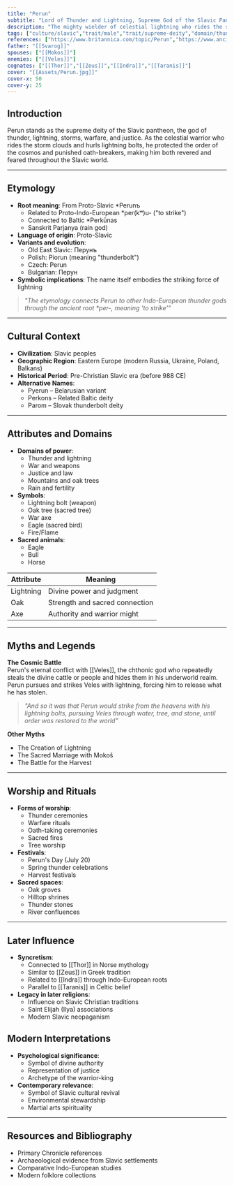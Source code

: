 ```yaml
---
title: "Perun"
subtitle: "Lord of Thunder and Lightning, Supreme God of the Slavic Pantheon"
description: "The mighty wielder of celestial lightning who rides the storm clouds and dispenses divine justice from his golden throne"
tags: ["culture/slavic","trait/male","trait/supreme-deity","domain/thunder","domain/lightning","domain/justice","domain/war","motif/A280"]
references: ["https://www.britannica.com/topic/Perun","https://www.ancient.eu/perun/","https://pantheon.org/perun/"]
father: "[[Svarog]]"
spouses: ["[[Mokos]]"]
enemies: ["[[Veles]]"]
cognates: ["[[Thor]]","[[Zeus]]","[[Indra]]","[[Taranis]]"]
cover: "[[Assets/Perun.jpg]]"
cover-x: 50
cover-y: 25
---
```

## Introduction
Perun stands as the supreme deity of the Slavic pantheon, the god of thunder, lightning, storms, warfare, and justice. As the celestial warrior who rides the storm clouds and hurls lightning bolts, he protected the order of the cosmos and punished oath-breakers, making him both revered and feared throughout the Slavic world.

---

## Etymology

- **Root meaning**: From Proto-Slavic *Perunъ
  - Related to Proto-Indo-European *per(kʷ)u- ("to strike")
  - Connected to Baltic *Perkūnas
  - Sanskrit Parjanya (rain god)
- **Language of origin**: Proto-Slavic
- **Variants and evolution**:
  - Old East Slavic: Перунъ
  - Polish: Piorun (meaning "thunderbolt")
  - Czech: Perun
  - Bulgarian: Перун
- **Symbolic implications**: The name itself embodies the striking force of lightning

> _"The etymology connects Perun to other Indo-European thunder gods through the ancient root *per-, meaning 'to strike'"_

---

## Cultural Context

- **Civilization**: Slavic peoples
- **Geographic Region**: Eastern Europe (modern Russia, Ukraine, Poland, Balkans)
- **Historical Period**: Pre-Christian Slavic era (before 988 CE)
- **Alternative Names**:
  - Pyerun – Belarusian variant
  - Perkons – Related Baltic deity
  - Parom – Slovak thunderbolt deity

---

## Attributes and Domains

- **Domains of power**:
  - Thunder and lightning
  - War and weapons
  - Justice and law
  - Mountains and oak trees
  - Rain and fertility
- **Symbols**:
  - Lightning bolt (weapon)
  - Oak tree (sacred tree)
  - War axe
  - Eagle (sacred bird)
  - Fire/Flame
- **Sacred animals**:
  - Eagle
  - Bull
  - Horse

| Attribute | Meaning |
|-----------|----------|
| Lightning | Divine power and judgment |
| Oak | Strength and sacred connection |
| Axe | Authority and warrior might |

---

## Myths and Legends

**The Cosmic Battle**  
Perun's eternal conflict with [[Veles]], the chthonic god who repeatedly steals the divine cattle or people and hides them in his underworld realm. Perun pursues and strikes Veles with lightning, forcing him to release what he has stolen.

> _"And so it was that Perun would strike from the heavens with his lightning bolts, pursuing Veles through water, tree, and stone, until order was restored to the world"_

**Other Myths**
- The Creation of Lightning
- The Sacred Marriage with Mokoš
- The Battle for the Harvest

---

## Worship and Rituals

- **Forms of worship**:
  - Thunder ceremonies
  - Warfare rituals
  - Oath-taking ceremonies
  - Sacred fires
  - Tree worship
- **Festivals**:
  - Perun's Day (July 20)
  - Spring thunder celebrations
  - Harvest festivals
- **Sacred spaces**:
  - Oak groves
  - Hilltop shrines
  - Thunder stones
  - River confluences

---

## Later Influence

- **Syncretism**:
  - Connected to [[Thor]] in Norse mythology
  - Similar to [[Zeus]] in Greek tradition
  - Related to [[Indra]] through Indo-European roots
  - Parallel to [[Taranis]] in Celtic belief
- **Legacy in later religions**:
  - Influence on Slavic Christian traditions
  - Saint Elijah (Ilya) associations
  - Modern Slavic neopaganism

## Modern Interpretations

- **Psychological significance**:
  - Symbol of divine authority
  - Representation of justice
  - Archetype of the warrior-king
- **Contemporary relevance**:
  - Symbol of Slavic cultural revival
  - Environmental stewardship
  - Martial arts spirituality

---

## Resources and Bibliography

- Primary Chronicle references
- Archaeological evidence from Slavic settlements
- Comparative Indo-European studies
- Modern folklore collections